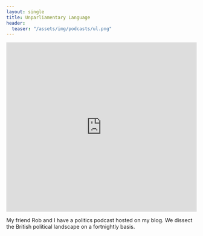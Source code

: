 ```yaml
---
layout: single
title: Unparliamentary Language
header:
  teaser: "/assets/img/podcasts/ul.png"
---
```

<iframe allow="autoplay *; encrypted-media *; fullscreen *" frameborder="0" height="450" style="width:100%;max-width:660px;overflow:hidden;background:transparent;" sandbox="allow-forms allow-popups allow-same-origin allow-scripts allow-storage-access-by-user-activation allow-top-navigation-by-user-activation" src="https://embed.podcasts.apple.com/gb/podcast/unparliamentary-language/id1350285560"></iframe>

My friend Rob and I have a politics podcast hosted on my blog. We dissect the British political landscape on a fortnightly basis.